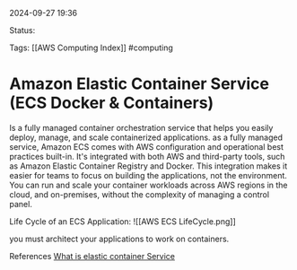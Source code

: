 2024-09-27 19:36

Status:

Tags:
[[AWS Computing Index]]
#computing 
# Amazon Elastic Container Service (ECS Docker & Containers)



Is a fully managed container orchestration service that helps you easily deploy, manage, and scale containerized applications. as a fully managed service, Amazon ECS comes with AWS configuration and operational best practices built-in. It's integrated with both AWS and third-party tools, such as Amazon Elastic Container Registry and Docker. This integration makes it easier for teams to focus on building the applications, not the environment. You can run and scale your container workloads across AWS regions in the cloud, and on-premises, without the complexity of managing a control panel.


Life Cycle of an ECS Application:
![[AWS ECS LifeCycle.png]]

you must architect your applications to work on containers.

References 
[What is elastic container Service](https://docs.aws.amazon.com/AmazonECS/latest/developerguide/Welcome.html)